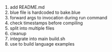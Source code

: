 1. add README.md
1. blue file is hardcoded to bake.blue
1. forward args to invocation during run command
1. check timestamps before compiling
1. split into multiple files
1. cleanup
1. integrate into main build.sh
1. use to build language examples
